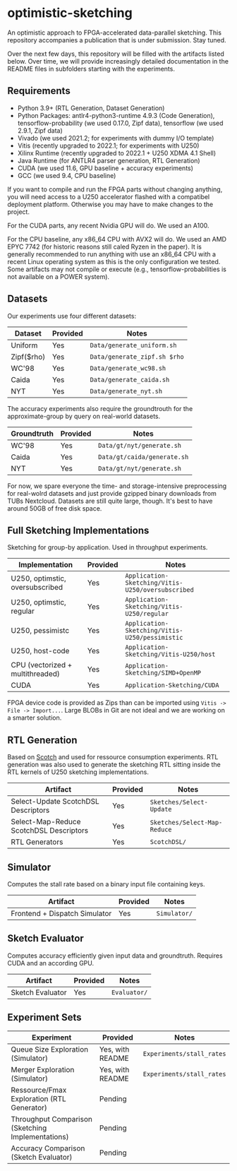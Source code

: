 # optimistic-sketching
An optimistic approach to FPGA-accelerated data-parallel sketching. This repository accompanies a publication that is under submission. Stay tuned.

Over the next few days, this repository will be filled with the artifacts listed below. Over time, we will provide increasingly detailed documentation in the README files in subfolders starting with the experiments.

## Requirements
* Python 3.9+ (RTL Generation, Dataset Generation)
* Python Packages: antlr4-python3-runtime 4.9.3 (Code Generation), tensorflow-probability (we used 0.17.0, Zipf data), tensorflow (we used 2.9.1, Zipf data)
* Vivado (we used 2021.2; for experiments with dummy I/O template)
* Vitis (recently upgraded to 2022.1; for experiments with U250)
* Xilinx Runtime (recently upgraded to 2022.1 + U250 XDMA 4.1 Shell)
* Java Runtime (for ANTLR4 parser generation, RTL Generation)
* CUDA (we used 11.6, GPU baseline + accuracy experiments)
* GCC (we used 9.4, CPU baseline)

If you want to compile and run the FPGA parts without changing anything, you will need access to a U250 accelerator flashed with a compatibel deployment platform. Otherwise you may have to make changes to the project. 

For the CUDA parts, any recent Nvidia GPU will do. We used an A100. 

For the CPU baseline, any x86_64 CPU with AVX2 will do. We used an AMD EPYC 7742 (for historic reasons still caled Ryzen in the paper). It is generally recommended to run anything with use an x86_64 CPU with a recent Linux operating system as this is the only configuration we tested. Some artifacts may not compile or execute (e.g., tensorflow-probabilities is not available on a POWER system).

## Datasets
Our experiments use four different datasets:

| Dataset                       | Provided          | Notes                                     |
| -------                       | --------          | --------------                            |
| Uniform                       | Yes               |`Data/generate_uniform.sh`                 |
| Zipf($rho)                    | Yes               |`Data/generate_zipf.sh $rho`                    |
| WC'98                         | Yes               |`Data/generate_wc98.sh`                    |
| Caida                         | Yes               |`Data/generate_caida.sh`                  |
| NYT                           | Yes               |`Data/generate_nyt.sh`                    |


The accuracy experiments also require the groundtrouth for the approximate-group by query on real-world datasets.

| Groundtruth                   | Provided          | Notes                                     |
| -------                       | --------          | --------------                            |
| WC'98                         | Yes               |`Data/gt/nyt/generate.sh`                  |
| Caida                         | Yes               |`Data/gt/caida/generate.sh`                |
| NYT                           | Yes               |`Data/gt/nyt/generate.sh`                  |

For now, we spare everyone the time- and storage-intensive preprocessing for real-wolrd datasets and just provide gzipped binary downloads from TUBs Nextcloud. Datasets are still quite large, though. It's best to have around 50GB of free disk space.

## Full Sketching Implementations
Sketching for group-by application. Used in throughput experiments.

| Implementation                      | Provided        | Notes                                             |
| -------                             | --------        | --------------                                    |
| U250, optimstic, oversubscribed     | Yes             | `Application-Sketching/Vitis-U250/oversubscribed` |
| U250, optimstic, regular            | Yes             | `Application-Sketching/Vitis-U250/regular`        |
| U250, pessimistc                    | Yes             | `Application-Sketching/Vitis-U250/pessimistic`    |
| U250, host-code                     | Yes             | `Application-Sketching/Vitis-U250/host` |
| CPU (vectorized + multithreaded)    | Yes             | `Application-Sketching/SIMD+OpenMP`               |
| CUDA                                | Yes             | `Application-Sketching/CUDA`                      |

FPGA device code is provided as Zips than can be imported using `Vitis -> File -> Import...`. Large BLOBs in Git are not ideal and we are working on a smarter solution.

## RTL Generation
Based on [Scotch](https://github.com/martinkiefer/Scotch) and used for ressource consumption experiments. RTL generation was also used to generate the sketching RTL sitting inside the RTL kernels of U250 sketching implementations.

| Artifact                                  | Provided        | Notes                           |
| -------                                   | --------        | --------------                  |
| Select-Update ScotchDSL Descriptors       | Yes             | `Sketches/Select-Update`        |
| Select-Map-Reduce ScotchDSL Descriptors   | Yes             | `Sketches/Select-Map-Reduce`    |
| RTL Generators                            | Yes             | `ScotchDSL/`                    |
    
## Simulator
Computes the stall rate based on a binary input file containing keys.

| Artifact                              | Provided        | Notes          |
| -------                               | --------        | -------------- |
| Frontend + Dispatch Simulator         | Yes             | `Simulator/`|

## Sketch Evaluator
Computes accuracy efficiently given input data and groundtruth. Requires CUDA and an according GPU.

| Artifact                              | Provided        | Notes          |
| -------                               | --------        | -------------- |
| Sketch Evaluator                      | Yes             | `Evaluator/`   |

## Experiment Sets
| Experiment                                           | Provided                     | Notes          |
| -------                                              | --------                     | -------------- |
| Queue Size Exploration (Simulator)                   | Yes, with README             | `Experiments/stall_rates` |
| Merger Exploration     (Simulator)                   | Yes, with README             | `Experiments/stall_rates` |
| Ressource/Fmax Exploration (RTL Generator)           | Pending                      |                                          |
| Throughput Comparison (Sketching Implementations)    | Pending                      |                                          |
| Accuracy Comparison (Sketch Evaluator)               | Pending                      |                                          |
